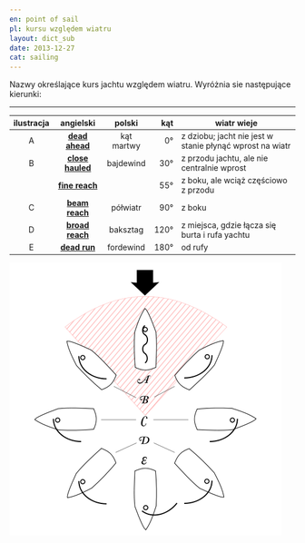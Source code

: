 ```yaml
---
en: point of sail
pl: kursu względem wiatru
layout: dict_sub
date: 2013-12-27
cat: sailing
---
```


Nazwy określające kurs jachtu względem wiatru. Wyróżnia sie następujące kierunki:

---------------------------------------------------
| ilustracja | angielski | polski | kąt   | wiatr wieje |
|:----------:|:---------:|:------:|------:|-------------|
| A | **[dead ahead](/dict/dead-ahead.html)** | kąt martwy | 0° | z dziobu; jacht nie jest w stanie płynąć wprost na wiatr |
| B | **[close hauled](/dict/close-hauled.html)** | bajdewind | 30° | z przodu jachtu, ale nie centralnie wprost |
|   | **[fine reach](/dict/fine-reach.html)** |   | 55° | z boku, ale wciąż częściowo z przodu |
| C | **[beam reach](/dict/beam-reach.html)** | półwiatr | 90° | z boku |
| D | **[broad reach](/dict/broad-reach.html)** | baksztag | 120° | z miejsca, gdzie łącza się burta i rufa yachtu |
| E | **[dead run](/dict/dead-run.html)** | fordewind | 180° | od rufy |


![point of sail](/img/dict/points_of_sail.png)